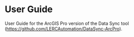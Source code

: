 User Guide
==========

User Guide for the ArcGIS Pro version of the Data Sync tool (<https://github.com/LERCAutomation/DataSync-ArcPro>).
